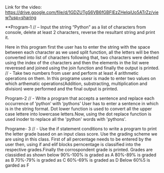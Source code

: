Link for the video: https://drive.google.com/file/d/1GDZUTgS6VB6fGBFIEzZHeIqiUo5ATrZz/view?usp=sharing

**Program-1 // – Input the string “Python” as a list of characters from console, delete at least 2 characters, reverse the resultant string and print it.

Here in this program first the user has to enter the string with the space between each character as we used split function, all the letters will be then converted into list of characters following that, two characters were deleted using the index of the characters and then the elements in the list were reveresed and joined using the join function and finally the output is printed. // - Take two numbers from user and perform at least 4 arithmetic operations on them. In this programe usesr is made to enter two values on which arthematic operations(Addition, substracting, multiplication and division) were performed and the final output is printed.

Program-2 // - Write a program that accepts a sentence and replace each occurrence of ‘python’ with ‘pythons’ User has to enter a sentence in which is in the string format. Dot lower function is used to convert all the upper case lettere into lowercase letters.Now, using the dot replace function is used inoder to replace all the 'python' words with 'pythons'.

Programe- 3 // - Use the if statement conditions to write a program to print the letter grade based on an input class score. Use the grading scheme we are using in this class. First of all percentage needs to be entered by the user then, using if and elif blocks perncentage is classified into the respective grades.Finally the corrospondent grade is printed. Grades are classidied as shown below 90%-100% is graded as A 80%-89% is graded as B 70%-79% is graded as C 60%-69% is graded as D Below 60%5 is garded as F
